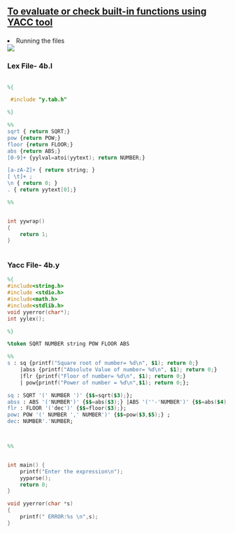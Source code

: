 <h2>
  
  [ To evaluate or check built-in functions using YACC tool ](/Assignment%2004/4b)
  
</h2>


<div class="img">
  <li>Running the files </li>
  <img src="https://user-images.githubusercontent.com/99306046/155846327-21b13b1d-435d-4d3f-8fd1-c2e7879d5fd2.png"  "/>



</div>

<h3> Lex File- 4b.l</h3>

```lex
                                                                                                                     
%{

 #include "y.tab.h"

%}

%%
sqrt { return SQRT;}
pow {return POW;}
floor {return FLOOR;}
abs {return ABS;}
[0-9]+ {yylval=atoi(yytext); return NUMBER;}

[a-zA-Z]+ { return string; }
[ \t]+ ; 
\n { return 0; }
. { return yytext[0];}

%%


int yywrap()
{
	return 1;
}               
                  
```

<h3> Yacc File- 4b.y</h3>

```yacc
%{
#include<string.h>
#include <stdio.h>
#include<math.h>
#include<stdlib.h>
void yyerror(char*);
int yylex();

%}

%token SQRT NUMBER string POW FLOOR ABS

%%
s : sq {printf("Square root of number= %d\n", $1); return 0;}
    |abss {printf("Absolute Value of number= %d\n", $1); return 0;}
    |flr {printf("Floor of number= %d\n", $1); return 0;}
    | pow{printf("Power of number = %d\n",$1); return 0;};

sq : SQRT '(' NUMBER ')' {$$=sqrt($3);};
abss : ABS '('NUMBER')' {$$=abs($3);} |ABS '(''-'NUMBER')' {$$=abs($4);};
flr : FLOOR '('dec')' {$$=floor($3);};
pow: POW '(' NUMBER ',' NUMBER')' {$$=pow($3,$5);} ;
dec: NUMBER'.'NUMBER;



%%


int main() {
    printf("Enter the expression\n");
    yyparse();
    return 0;
}

void yyerror(char *s)
{
	printf(" ERROR:%s \n",s);
}



  ```





